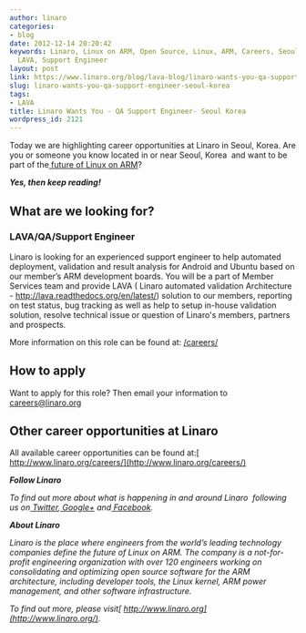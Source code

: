 ```yaml
---
author: linaro
categories:
- blog
date: 2012-12-14 20:20:42
keywords: Linaro, Linux on ARM, Open Source, Linux, ARM, Careers, Seoul, Korea, QA,
  LAVA, Support Engineer
layout: post
link: https://www.linaro.org/blog/lava-blog/linaro-wants-you-qa-support-engineer-seoul-korea/
slug: linaro-wants-you-qa-support-engineer-seoul-korea
tags:
- LAVA
title: Linaro Wants You - QA Support Engineer- Seoul Korea
wordpress_id: 2121
---
```


Today we are highlighting career opportunities at Linaro in Seoul, Korea. Are you or someone you know located in or near Seoul, Korea  and want to be part of the[ future of Linux on ARM](/)?

_**Yes, then keep reading!**_


## What are we looking for?

### LAVA/QA/Support Engineer

Linaro is looking for an experienced support engineer to help automated deployment, validation and result analysis for Android and Ubuntu based on our member’s ARM development boards. You will be a part of Member Services team and provide LAVA ( Linaro automated validation Architecture - http://lava.readthedocs.org/en/latest/) solution to our members, reporting on test status, bug tracking as well as help to setup in-house validation solution, resolve technical issue or question of Linaro's members, partners and prospects.

More information on this role can be found at: [/careers/](/careers/)


## How to apply


Want to apply for this role? Then email your information to[ careers@linaro.org](/careers/)


## Other career opportunities at Linaro


All available career opportunities can be found at:[ http://www.linaro.org/careers/](http://www.linaro.org/careers/)

_**Follow Linaro**_

_To find out more about what is happening in and around Linaro  following us on[ Twitter](https://twitter.com/LinaroOrg),[ Google+](https://plus.google.com/+LinaroOnAir) and[ Facebook](https://www.facebook.com/LinaroOrg)._

_**About Linaro**_

_Linaro is the place where engineers from the world’s leading technology companies define the future of Linux on ARM. The company is a not-for-profit engineering organization with over 120 engineers working on consolidating and optimizing open source software for the ARM architecture, including developer tools, the Linux kernel, ARM power management, and other software infrastructure._

_To find out more, please visit[ http://www.linaro.org](http://www.linaro.org/)._